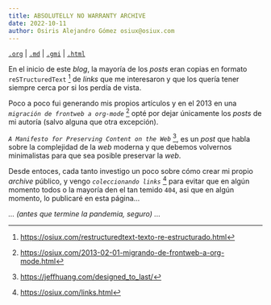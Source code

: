```yaml
---
title: ABSOLUTELLY NO WARRANTY ARCHIVE
date: 2022-10-11
author: Osiris Alejandro Gómez osiux@osiux.com
---
```


[`.org`](https://gitlab.com/osiux/osiux.gitlab.io/-/raw/master/archive.org) |
[`.md`](https://gitlab.com/osiux/osiux.gitlab.io/-/raw/master/archive.md) |
[`.gmi`](gemini://gmi.osiux.com/archive.gmi) |
[`.html`](https://osiux.gitlab.io/archive.html)

En el inicio de este *blog*, la mayoría de los *posts* eran copias en
formato `reSTructuredText` [^1] de *links* que me interesaron y que los
quería tener siempre cerca por si los perdía de vista.

Poco a poco fui generando mis propios artículos y en el 2013 en una
*`migración de frontweb a org-mode`* [^2] opté por dejar únicamente los
*posts* de mi autoría (salvo alguna que otra excepción).

*`A Manifesto for Preserving Content on the Web`* [^3], es un *post* que
habla sobre la complejidad de la *web* moderna y que debemos volvernos
minimalistas para que sea posible preservar la *web*.

Desde entoces, cada tanto investigo un poco sobre cómo crear mi propio
*archive* público, y vengo *`coleccionando links`* [^4] para evitar que
en algún momento todos o la mayoría den el tan temido `404`, asi que en
algún momento, lo publicaré en esta página...

*... (antes que termine la pandemia, seguro) ...*

[^1]: <https://osiux.com/restructuredtext-texto-re-estructurado.html>

[^2]: <https://osiux.com/2013-02-01-migrando-de-frontweb-a-org-mode.html>

[^3]: <https://jeffhuang.com/designed_to_last/>

[^4]: <https://osiux.com/links.html>
